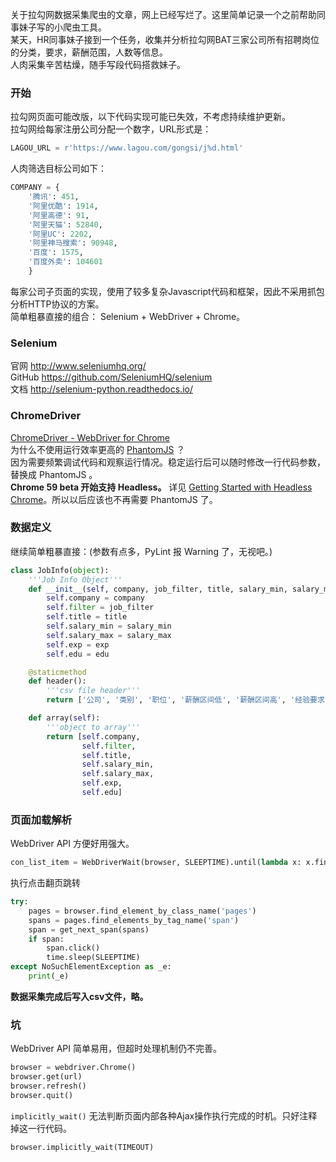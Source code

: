 关于拉勾网数据采集爬虫的文章，网上已经写烂了。这里简单记录一个之前帮助同事妹子写的小爬虫工具。  
某天，HR同事妹子接到一个任务，收集并分析拉勾网BAT三家公司所有招聘岗位的分类，要求，薪酬范围，人数等信息。  
人肉采集辛苦枯燥，随手写段代码搭救妹子。

### 开始

拉勾网页面可能改版，以下代码实现可能已失效，不考虑持续维护更新。  
拉勾网给每家注册公司分配一个数字，URL形式是：  

```Python
LAGOU_URL = r'https://www.lagou.com/gongsi/j%d.html'
```

人肉筛选目标公司如下：  

```Python
COMPANY = {
    '腾讯': 451,
    '阿里优酷': 1914,
    '阿里高德': 91,
    '阿里天猫': 52840,
    '阿里UC': 2202,
    '阿里神马搜索': 90948,
    '百度': 1575,
    '百度外卖': 104601
    }
```

每家公司子页面的实现，使用了较多复杂Javascript代码和框架，因此不采用抓包分析HTTP协议的方案。  
简单粗暴直接的组合： Selenium + WebDriver + Chrome。

### Selenium

官网 http://www.seleniumhq.org/  
GitHub https://github.com/SeleniumHQ/selenium  
文档 http://selenium-python.readthedocs.io/  

### ChromeDriver

[ChromeDriver - WebDriver for Chrome](https://sites.google.com/a/chromium.org/chromedriver/)  
为什么不使用运行效率更高的 [PhantomJS](http://phantomjs.org/) ？  
因为需要频繁调试代码和观察运行情况。稳定运行后可以随时修改一行代码参数，替换成 PhantomJS 。  
**Chrome 59 beta 开始支持 Headless。** 详见 [Getting Started with Headless Chrome](https://developers.google.com/web/updates/2017/04/headless-chrome)。所以以后应该也不再需要 PhantomJS 了。  

### 数据定义

继续简单粗暴直接：(参数有点多，PyLint 报 Warning 了，无视吧。)  

```Python
class JobInfo(object):
    '''Job Info Object'''
    def __init__(self, company, job_filter, title, salary_min, salary_max, exp, edu):
        self.company = company
        self.filter = job_filter
        self.title = title
        self.salary_min = salary_min
        self.salary_max = salary_max
        self.exp = exp
        self.edu = edu

    @staticmethod
    def header():
        '''csv file header'''
        return ['公司', '类别', '职位', '薪酬区间低', '薪酬区间高', '经验要求', '学历要求']

    def array(self):
        '''object to array'''
        return [self.company,
                self.filter,
                self.title,
                self.salary_min,
                self.salary_max,
                self.exp,
                self.edu]
```

### 页面加载解析

WebDriver API 方便好用强大。  

```Python
con_list_item = WebDriverWait(browser, SLEEPTIME).until(lambda x: x.find_elements_by_class_name('con_list_item'))
```

执行点击翻页跳转

```Python
try:
    pages = browser.find_element_by_class_name('pages')
    spans = pages.find_elements_by_tag_name('span')
    span = get_next_span(spans)
    if span:
        span.click()
        time.sleep(SLEEPTIME)
except NoSuchElementException as _e:
    print(_e)
```

**数据采集完成后写入csv文件，略。**

### 坑

WebDriver API 简单易用，但超时处理机制仍不完善。  

```Python
browser = webdriver.Chrome()
browser.get(url)
browser.refresh()
browser.quit()
```

`implicitly_wait()` 无法判断页面内部各种Ajax操作执行完成的时机。只好注释掉这一行代码。

```Python
browser.implicitly_wait(TIMEOUT)
```
